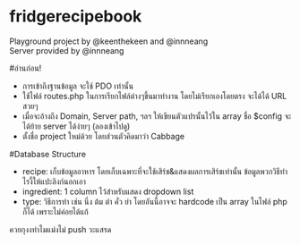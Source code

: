# fridgerecipebook
Playground project by @keenthekeen and @innneang<br />
Server provided by @innneang

#อ่านก่อน!
- การเข้าถึงฐานข้อมูล จะใช้ PDO เท่านั้น
- ใช้ไฟล์ routes.php ในการเรียกไฟล์ต่างๆขึ้นมาทำงาน โดยไม่เรียกเองโดยตรง จะได้ได้ URL สวยๆ
- เมื่อจะอ้างถึง Domain, Server path, ฯลฯ ให้เขียนตัวแปรนั้นไว้ใน array ชื่อ $config จะได้ย้าย server ได้ง่ายๆ (ลองเข้าไปดู)
- ตั้งชื่อ project ใหม่ด้วย โดยส่วนตัวคิดมาว่า Cabbage

#Database Structure
- recipe: เก็บข้อมูลอาหาร โดยเก็บเฉพาะที่จะใช้เสิร์ช&แสดงผลการเสิร์ชเท่านั้น ข้อมูลพวกวิธีทำไรงี้ให้แปะลิงก์นอกเอา
- ingredient: 1 column ไว้สำหรับแสดง dropdown list
- type: วิธีการทำ เช่น นึ่ง ต้ม ตำ คั่ว ยำ โดยอันนี้อาจจะ hardcode เป็น array ในไฟล์ php ก็ได้ เพราะไม่ค่อยได้แก้


ควยกุงงทำไมแม่งไม่ push วะแสรด
